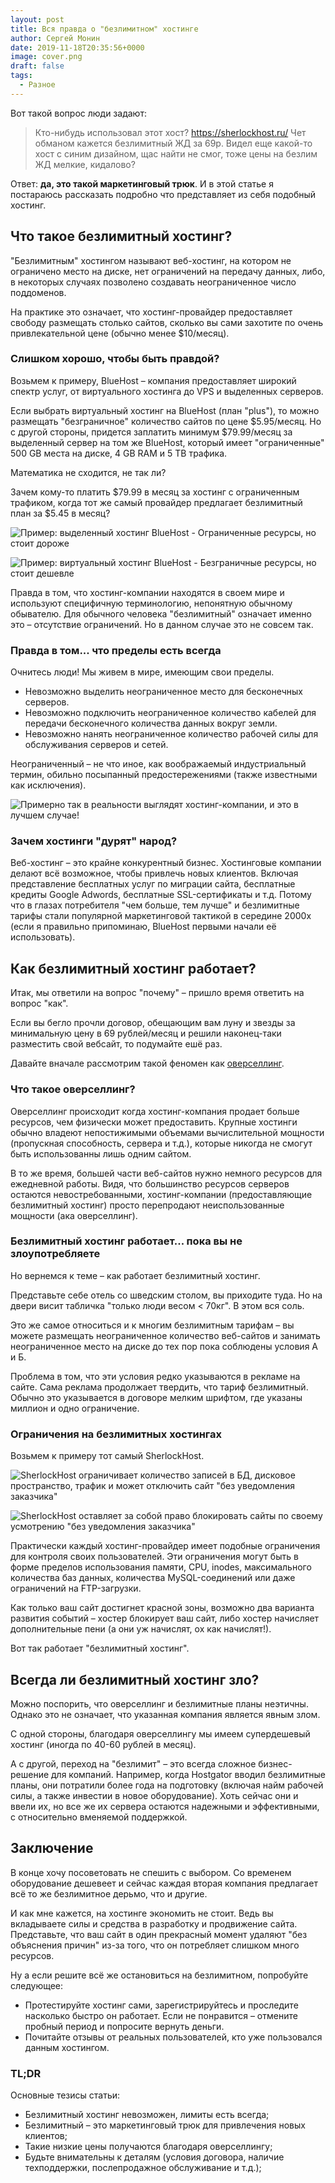 ```yaml
---
layout: post
title: Вся правда о "безлимитном" хостинге
author: Сергей Монин
date: 2019-11-18T20:35:56+0000
image: cover.png
draft: false
tags: 
  - Разное
---
```


Вот такой вопрос люди задают:

> Кто-нибудь использовал этот хост? https://sherlockhost.ru/
> Чет обманом кажется безлимитный ЖД за 69р.
> Видел еще какой-то хост с синим дизайном, щас найти не смог, тоже цены на безлим ЖД мелкие, кидалово? 

Ответ: **да, это такой маркетинговый трюк**. И в этой статье я постараюсь рассказать подробно что представляет из себя подобный хостинг.

## Что такое безлимитный хостинг?

"Безлимитным" хостингом называют веб-хостинг, на котором не ограничено место на диске, нет ограничений на передачу данных, либо, в некоторых случаях позволено создавать неограниченное число поддоменов.

На практике это означает, что хостинг-провайдер предоставляет свободу размещать столько сайтов, сколько вы сами захотите по очень привлекательной цене (обычно менее $10/месяц).

### Слишком хорошо, чтобы быть правдой?

Возьмем к примеру, BlueHost – компания предоставляет широкий спектр услуг, от виртуального хостинга до VPS и выделенных серверов.

Если выбрать виртуальный хостинг на BlueHost (план "plus"), то можно размещать "безграничное" количество сайтов по цене $5.95/месяц. Но с другой стороны, придется заплатить минимум $79.99/месяц за выделенный сервер на том же BlueHost, который имеет "ограниченные" 500 GB места на диске, 4 GB RAM и 5 TB трафика.

Математика не сходится, не так ли?

Зачем кому-то платить $79.99 в месяц за хостинг с ограниченным трафиком, когда тот же самый провайдер предлагает безлимитный план за $5.45 в месяц?

![Пример: выделенный хостинг BlueHost - Ограниченные ресурсы, но стоит дороже](./bluehost-dedicated.jpeg)

![Пример: виртуальный хостинг BlueHost - Безграничные ресурсы, но стоит дешевле](./bluehost-shared.jpeg)

Правда в том, что хостинг-компании находятся в своем мире и используют специфичную терминологию, непонятную обычному обывателю. Для обычного человека "безлимитный" означает именно это – отсутствие ограничений. Но в данном случае это не совсем так.

### Правда в том... что пределы есть всегда

Очнитесь люди! Мы живем в мире, имеющим свои пределы.
- Невозможно выделить неограниченное место для бесконечных серверов.
- Невозможно подключить неограниченное количество кабелей для передачи бесконечного количества данных вокруг земли.
- Невозможно нанять неограниченное количество рабочей силы для обслуживания серверов и сетей.

Неограниченный – не что иное, как воображаемый индустриальный термин, обильно посыпанный предостережениями (также известными как исключения).

![Примерно так в реальности выглядят хостинг-компании, и это в лучшем случае!](./dbd97d3d7752c0b180efc676c50602e6.png)

### Зачем хостинги "дурят" народ?

Веб-хостинг – это крайне конкурентный бизнес. Хостинговые компании делают всё возможное, чтобы привлечь новых клиентов. Включая представление бесплатных услуг по миграции сайта, бесплатные кредиты Google Adwords, бесплатные SSL-сертификаты и т.д. Потому что в глазах потребителя "чем больше, тем лучше" и безлимитные тарифы стали популярной маркетинговой тактикой в середине 2000х (если я правильно припоминаю, BlueHost первыми начали её использовать).

## Как безлимитный хостинг работает?

Итак, мы ответили на вопрос "почему" – пришло время ответить на вопрос "как".

Если вы бегло прочли договор, обещающим вам луну и звезды за минимальную цену в 69 рублей/месяц и решили наконец-таки разместить свой вебсайт, то подумайте ешё раз.

Давайте вначале рассмотрим такой феномен как [оверселлинг](https://ru.wikipedia.org/wiki/%D0%9E%D0%B2%D0%B5%D1%80%D1%81%D0%B5%D0%BB%D0%BB%D0%B8%D0%BD%D0%B3).

### Что такое оверселлинг?

Оверселлинг происходит когда хостинг-компания продает больше ресурсов, чем физически может предоставить. Крупные хостинги обычно владеют непостижимыми объемами вычислительной мощности (пропускная способность, сервера и т.д.), которые никогда не смогут быть использованны лишь одним сайтом.

В то же время, большей части веб-сайтов нужно немного ресурсов для ежедневной работы. Видя, что большинство ресурсов серверов остаются невостребованными, хостинг-компании (предоставляющие безлимитный хостинг) просто перепродают неиспользованные мощности (ака оверселлинг).

### Безлимитный хостинг работает... пока вы не злоупотребляете

Но вернемся к теме – как работает безлимитный хостинг.

Представьте себе отель со шведским столом, вы приходите туда. Но на двери висит табличка "только люди весом < 70кг". В этом вся соль.

Это же самое относиться и к многим безлимитным тарифам – вы можете размещать неограниченное количество веб-сайтов и занимать неограниченное место на диске до тех пор пока соблюдены условия А и Б.

Проблема в том, что эти условия редко указываются в рекламе на сайте. Сама реклама продолжает твердить, что тариф безлимитный. Обычно это указывается в договоре мелким шрифтом, где указаны миллион и одно ограничение.

### Ограничения на безлимитных хостингах

Возьмем к примеру тот самый SherlockHost.

![SherlockHost ограничивает количество записей в БД, дисковое пространство, трафик и может отключить сайт "без уведомления заказчика"](./terms.jpeg)

![SherlockHost оставляет за собой право блокировать сайты по своему усмотрению "без уведомления заказчика"](./terms1.png)

Практически каждый хостинг-провайдер имеет подобные ограничения для контроля своих пользователей. Эти ограничения могут быть в форме пределов использования памяти, CPU, inodes, максимального количества баз данных, количества MySQL-соединений или даже ограничений на FTP-загрузки.

Как только ваш сайт достигнет красной зоны, возможно два варианта развития событий – хостер блокирует ваш сайт, либо хостер начисляет дополнительные пени (а они уж начислят, ох как начислят!).

Вот так работает "безлимитный хостинг".   

## Всегда ли безлимитный хостинг зло?

Можно поспорить, что оверселлинг и безлимитные планы неэтичны. Однако это не означает, что указанная компания является явным злом.

С одной стороны, благодаря оверселлингу мы имеем супердешевый хостинг (иногда по 40-60 рублей в месяц).

А с другой, переход на "безлимит" – это всегда сложное бизнес-решение для компаний. Например, когда Hostgator вводил безлимитные планы, они потратили более года на подготовку (включая найм рабочей силы, а также инвестии в новое оборудование). Хоть сейчас они и ввели их, но все же их сервера остаются надежными и эффективными, с относительно вменяемой поддержкой.

## Заключение

В конце хочу посоветовать не спешить с выбором. Со временем оборудование дешевеет и сейчас каждая вторая компания предлагает всё то же безлимитное дерьмо, что и другие.    

И как мне кажется, на хостинге экономить не стоит. Ведь вы вкладываете силы и средства в разработку и продвижение сайта. Представьте, что ваш сайт в один прекрасный момент удаляют "без объяснения причин" из-за того, что он потребляет слишком много ресурсов.

Ну а если решите всё же остановиться на безлимитном, попробуйте следующее:
- Протестируйте хостинг сами, зарегистрируйтесь и проследите насколько быстро он работает. Если не понравится – отмените пробный период и попросите вернуть деньги.
- Почитайте отзывы от реальных пользователей, кто уже пользовался данным хостингом.

### TL;DR

Основные тезисы статьи:
- Безлимитный хостинг невозможен, лимиты есть всегда;
- Безлимитный – это маркетинговый трюк для привлечения новых клиентов;
- Такие низкие цены получаются благодаря оверселлингу;
- Будьте внимательны к деталям (условия договора, наличие техподдержки, послепродажное обслуживание и т.д.);
